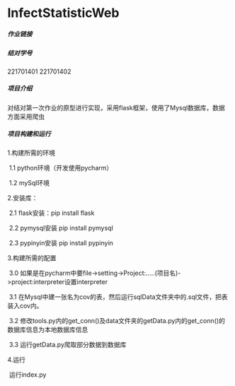 # InfectStatisticWeb

##### 作业链接

##### 结对学号

221701401 221701402

##### 项目介绍

对结对第一次作业的原型进行实现，采用flask框架，使用了Mysql数据库，数据方面采用爬虫

##### 项目构建和运行

1.构建所需的环境

​	1.1 python环境（开发使用pycharm）

​	1.2 mySql环境

2.安装库：

​	2.1 flask安装：pip install flask 

​	2.2 pymysql安装  pip install pymysql

​	2.3 pypinyin安装  pip install pypinyin

3.构建所需的配置

​	3.0 如果是在pycharm中要file->setting->Project:.....(项目名)->project:interpreter设置interpreter

​	3.1 在Mysql中建一张名为cov的表，然后运行sqlData文件夹中的.sql文件，把表装入cov内。

​	3.2 修改tools.py内的get_conn()及data文件夹的getData.py内的get_conn()的数据库信息为本地数据库信息

​	3.3 运行getData.py爬取部分数据到数据库

4.运行

​	运行index.py
